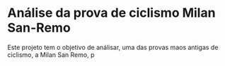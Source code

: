 # Análise da prova de ciclismo Milan San-Remo

Este projeto tem o objetivo de análisar, uma das provas maos antigas de ciclismo, a Milan San Remo, p
